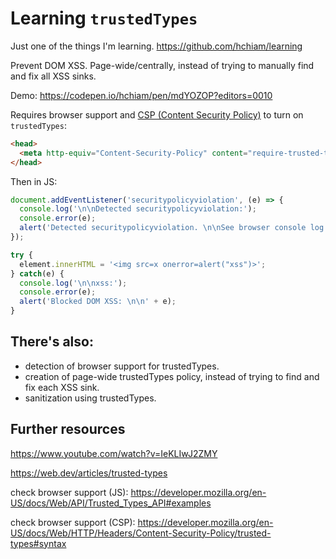 # Learning `trustedTypes`

Just one of the things I'm learning. https://github.com/hchiam/learning

Prevent DOM XSS. Page-wide/centrally, instead of trying to manually find and fix all XSS sinks.

Demo: https://codepen.io/hchiam/pen/mdYOZOP?editors=0010

Requires browser support and [CSP (Content Security Policy)](https://github.com/hchiam/learning-csp) to turn on `trustedTypes`:

```html
<head>
  <meta http-equiv="Content-Security-Policy" content="require-trusted-types-for 'script'">
</head>
```

Then in JS:

```js
document.addEventListener('securitypolicyviolation', (e) => {
  console.log('\n\nDetected securitypolicyviolation:');
  console.error(e);
  alert('Detected securitypolicyviolation. \n\nSee browser console log for details on this object: \n\n' + e);
});
```

```js
try {
  element.innerHTML = '<img src=x onerror=alert("xss")>';
} catch(e) {
  console.log('\n\nxss:');
  console.error(e);
  alert('Blocked DOM XSS: \n\n' + e);
}
```

## There's also:

- detection of browser support for trustedTypes.
- creation of page-wide trustedTypes policy, instead of trying to find and fix each XSS sink.
- sanitization using trustedTypes.

## Further resources

https://www.youtube.com/watch?v=IeKLIwJ2ZMY

https://web.dev/articles/trusted-types

check browser support (JS): https://developer.mozilla.org/en-US/docs/Web/API/Trusted_Types_API#examples

check browser support (CSP): https://developer.mozilla.org/en-US/docs/Web/HTTP/Headers/Content-Security-Policy/trusted-types#syntax
